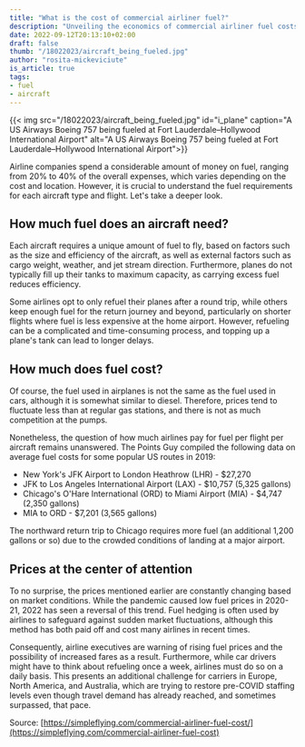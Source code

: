 ```yaml
---
title: "What is the cost of commercial airliner fuel?"
description: "Unveiling the economics of commercial airliner fuel costs. Dive into the factors and dynamics that influence the pricing of jet fuel in the aviation industry."
date: 2022-09-12T20:13:10+02:00
draft: false
thumb: "/18022023/aircraft_being_fueled.jpg"
author: "rosita-mickeviciute"
is_article: true
tags:
- fuel
- aircraft
---
```

{{< img src="/18022023/aircraft_being_fueled.jpg" id="i_plane" caption="A US Airways Boeing 757 being fueled at Fort Lauderdale–Hollywood International Airport" alt="A US Airways Boeing 757 being fueled at Fort Lauderdale–Hollywood International Airport">}}

Airline companies spend a considerable amount of money on fuel, ranging from 20% to 40% of
the overall expenses, which varies depending on the cost and location. However, it is crucial to
understand the fuel requirements for each aircraft type and flight. Let&#39;s take a deeper look.

## How much fuel does an aircraft need?

Each aircraft requires a unique amount of fuel to fly, based on factors such as the size and
efficiency of the aircraft, as well as external factors such as cargo weight, weather, and jet
stream direction. Furthermore, planes do not typically fill up their tanks to maximum capacity,
as carrying excess fuel reduces efficiency.

Some airlines opt to only refuel their planes after a round trip, while others keep enough fuel
for the return journey and beyond, particularly on shorter flights where fuel is less expensive at
the home airport. However, refueling can be a complicated and time-consuming process, and
topping up a plane&#39;s tank can lead to longer delays.

## How much does fuel cost?

Of course, the fuel used in airplanes is not the same as the fuel used in cars, although it is
somewhat similar to diesel. Therefore, prices tend to fluctuate less than at regular gas stations,
and there is not as much competition at the pumps.

Nonetheless, the question of how much airlines pay for fuel per flight per aircraft remains
unanswered. The Points Guy compiled the following data on average fuel costs for some
popular US routes in 2019:

* New York&#39;s JFK Airport to London Heathrow (LHR) - $27,270
* JFK to Los Angeles International Airport (LAX) - $10,757 (5,325 gallons)
* Chicago&#39;s O&#39;Hare International (ORD) to Miami Airport (MIA) - $4,747 (2,350 gallons)
* MIA to ORD - $7,201 (3,565 gallons)

The northward return trip to Chicago requires more fuel (an additional 1,200 gallons or so) due
to the crowded conditions of landing at a major airport.

## Prices at the center of attention

To no surprise, the prices mentioned earlier are constantly changing based on market
conditions. While the pandemic caused low fuel prices in 2020-21, 2022 has seen a reversal of
this trend. Fuel hedging is often used by airlines to safeguard against sudden market
fluctuations, although this method has both paid off and cost many airlines in recent times.

Consequently, airline executives are warning of rising fuel prices and the possibility of increased
fares as a result. Furthermore, while car drivers might have to think about refueling once a
week, airlines must do so on a daily basis. This presents an additional challenge for carriers in Europe, North America, and Australia, which are trying to restore pre-COVID staffing levels even
though travel demand has already reached, and sometimes surpassed, that pace.

Source: [https://simpleflying.com/commercial-airliner-fuel-cost/](https://simpleflying.com/commercial-airliner-fuel-cost)
